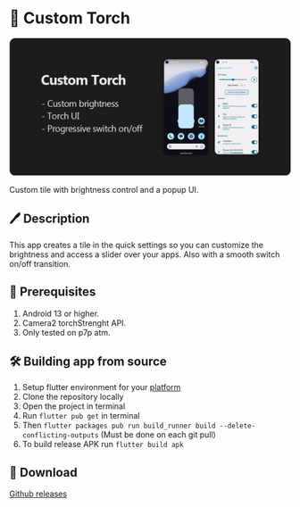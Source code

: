 # 🔦 Custom Torch

![image](presentation.png)

Custom tile with brightness control and a popup UI.

## 🖊️ Description

This app creates a tile in the quick settings so you can customize the brightness and access a slider over your apps.
Also with a smooth switch on/off transition.

## 📝 Prerequisites

1. Android 13 or higher.
2. Camera2 torchStrenght API.
3. Only tested on p7p atm.

## 🛠️ Building app from source

1. Setup flutter environment for your [platform](https://docs.flutter.dev/get-started/install)
2. Clone the repository locally
3. Open the project in terminal
4. Run `flutter pub get` in terminal
5. Then `flutter packages pub run build_runner build --delete-conflicting-outputs` (Must be done on each git pull)
6. To build release APK run `flutter build apk`

## 🔽 Download

[Github releases](https://github.com/Jc-hx/Custom-Torch/releases/)
